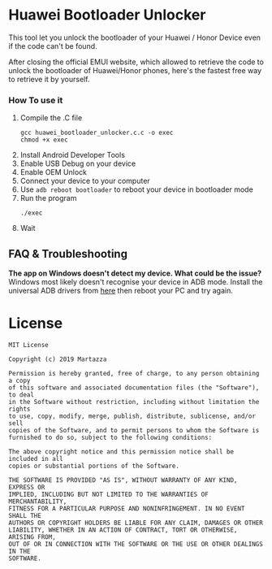 # Huawei Bootloader Unlocker
This tool let you unlock the bootloader of your Huawei / Honor Device even if the code can't be found.

After closing the official EMUI website, which allowed to retrieve the code to unlock the bootloader of Huawei/Honor phones, here's the fastest free way to retrieve it by yourself.


### How To use it
1. Compile the .C file
    ```
    gcc huawei_bootloader_unlocker.c.c -o exec
    chmod +x exec
    ```
2. Install Android Developer Tools
3. Enable USB Debug on your device
4. Enable OEM Unlock
3. Connect your device to your computer
4. Use ```adb reboot bootloader``` to reboot your device in bootloader mode
5. Run the program
    ```
    ./exec
    ```
6. Wait

## FAQ & Troubleshooting
**The app on Windows doesn't detect my device. What could be the issue?**
Windows most likely doesn't recognise your device in ADB mode. 
Install the universal ADB drivers from [here](http://dl.adbdriver.com/upload/adbdriver.zip) then
reboot your PC and try again.

# License
```
MIT License

Copyright (c) 2019 Martazza

Permission is hereby granted, free of charge, to any person obtaining a copy
of this software and associated documentation files (the "Software"), to deal
in the Software without restriction, including without limitation the rights
to use, copy, modify, merge, publish, distribute, sublicense, and/or sell
copies of the Software, and to permit persons to whom the Software is
furnished to do so, subject to the following conditions:

The above copyright notice and this permission notice shall be included in all
copies or substantial portions of the Software.

THE SOFTWARE IS PROVIDED "AS IS", WITHOUT WARRANTY OF ANY KIND, EXPRESS OR
IMPLIED, INCLUDING BUT NOT LIMITED TO THE WARRANTIES OF MERCHANTABILITY,
FITNESS FOR A PARTICULAR PURPOSE AND NONINFRINGEMENT. IN NO EVENT SHALL THE
AUTHORS OR COPYRIGHT HOLDERS BE LIABLE FOR ANY CLAIM, DAMAGES OR OTHER
LIABILITY, WHETHER IN AN ACTION OF CONTRACT, TORT OR OTHERWISE, ARISING FROM,
OUT OF OR IN CONNECTION WITH THE SOFTWARE OR THE USE OR OTHER DEALINGS IN THE
SOFTWARE.
```
